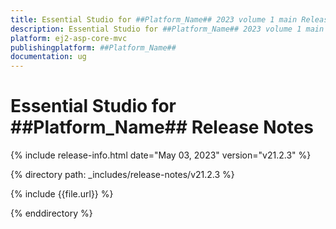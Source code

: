 ```yaml
---
title: Essential Studio for ##Platform_Name## 2023 volume 1 main Release Release Notes  
description: Essential Studio for ##Platform_Name## 2023 volume 1 main Release Release Notes  
platform: ej2-asp-core-mvc
publishingplatform: ##Platform_Name##
documentation: ug
---
```


# Essential Studio for ##Platform_Name##  Release Notes  

{% include release-info.html date="May 03, 2023"  version="v21.2.3" %} 

{% directory path: _includes/release-notes/v21.2.3 %}

{% include {{file.url}} %}

{% enddirectory %}


